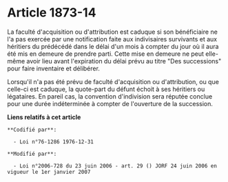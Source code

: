 # Article 1873-14

La faculté d'acquisition ou d'attribution est caduque si son bénéficiaire ne l'a pas exercée par une notification faite aux
indivisaires survivants et aux héritiers du prédécédé dans le délai d'un mois à compter du jour où il aura été mis en demeure
de prendre parti. Cette mise en demeure ne peut elle-même avoir lieu avant l'expiration du délai prévu au titre "Des
successions" pour faire inventaire et délibérer.

Lorsqu'il n'a pas été prévu de faculté d'acquisition ou d'attribution, ou que celle-ci est caduque, la quote-part du défunt
échoit à ses héritiers ou légataires. En pareil cas, la convention d'indivision sera réputée conclue pour une durée
indéterminée à compter de l'ouverture de la succession.

**Liens relatifs à cet article**

	**Codifié par**:

	  - Loi n°76-1286 1976-12-31

	**Modifié par**:

	  - Loi n°2006-728 du 23 juin 2006 - art. 29 () JORF 24 juin 2006 en vigueur le 1er janvier 2007
